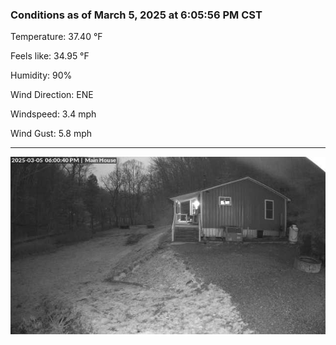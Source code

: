 ### Conditions as of March 5, 2025 at 6:05:56 PM CST 

Temperature: 37.40 &deg;F

Feels like: 34.95 &deg;F

Humidity: 90%

Wind Direction: ENE

Windspeed: 3.4 mph

Wind Gust: 5.8 mph

---

<img src="./images/latest.jpeg"/>

